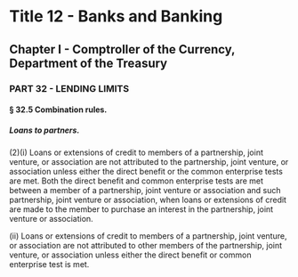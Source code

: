 
# Title 12 - Banks and Banking
## Chapter I - Comptroller of the Currency, Department of the Treasury
### PART 32 - LENDING LIMITS
#### § 32.5 Combination rules.
##### Loans to partners.

(2)(i) Loans or extensions of credit to members of a partnership, joint venture, or association are not attributed to the partnership, joint venture, or association unless either the direct benefit or the common enterprise tests are met. Both the direct benefit and common enterprise tests are met between a member of a partnership, joint venture or association and such partnership, joint venture or association, when loans or extensions of credit are made to the member to purchase an interest in the partnership, joint venture or association.

(ii) Loans or extensions of credit to members of a partnership, joint venture, or association are not attributed to other members of the partnership, joint venture, or association unless either the direct benefit or common enterprise test is met.
